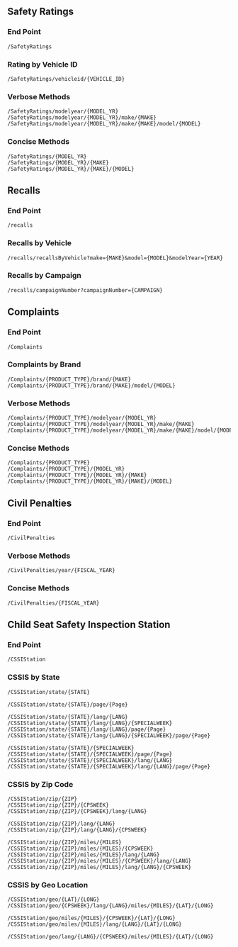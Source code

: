 ## Safety Ratings ##

### End Point ###
    /SafetyRatings

### Rating by Vehicle ID ###
    /SafetyRatings/vehicleid/{VEHICLE_ID}

### Verbose Methods ###
    /SafetyRatings/modelyear/{MODEL_YR}
    /SafetyRatings/modelyear/{MODEL_YR}/make/{MAKE}
    /SafetyRatings/modelyear/{MODEL_YR}/make/{MAKE}/model/{MODEL}

### Concise Methods ###
    /SafetyRatings/{MODEL_YR}
    /SafetyRatings/{MODEL_YR}/{MAKE}
    /SafetyRatings/{MODEL_YR}/{MAKE}/{MODEL}


## Recalls ##

### End Point ###
    /recalls

### Recalls by Vehicle ###
    /recalls/recallsByVehicle?make={MAKE}&model={MODEL}&modelYear={YEAR}

### Recalls by Campaign ###
    /recalls/campaignNumber?campaignNumber={CAMPAIGN}


## Complaints ##

### End Point ###
    /Complaints

### Complaints by Brand ###
    /Complaints/{PRODUCT_TYPE}/brand/{MAKE}
    /Complaints/{PRODUCT_TYPE}/brand/{MAKE}/model/{MODEL}

### Verbose Methods ###
    /Complaints/{PRODUCT_TYPE}/modelyear/{MODEL_YR}
    /Complaints/{PRODUCT_TYPE}/modelyear/{MODEL_YR}/make/{MAKE}
    /Complaints/{PRODUCT_TYPE}/modelyear/{MODEL_YR}/make/{MAKE}/model/{MODEL}

### Concise Methods ###
    /Complaints/{PRODUCT_TYPE}
    /Complaints/{PRODUCT_TYPE}/{MODEL_YR}
    /Complaints/{PRODUCT_TYPE}/{MODEL_YR}/{MAKE}
    /Complaints/{PRODUCT_TYPE}/{MODEL_YR}/{MAKE}/{MODEL}


## Civil Penalties ##

### End Point ###
    /CivilPenalties

### Verbose Methods ###
    /CivilPenalties/year/{FISCAL_YEAR}

### Concise Methods ###
    /CivilPenalties/{FISCAL_YEAR}


## Child Seat Safety Inspection Station ##

### End Point ###
    /CSSIStation

### CSSIS by State ###
    /CSSIStation/state/{STATE}

    /CSSIStation/state/{STATE}/page/{Page}

    /CSSIStation/state/{STATE}/lang/{LANG}
    /CSSIStation/state/{STATE}/lang/{LANG}/{SPECIALWEEK}
    /CSSIStation/state/{STATE}/lang/{LANG}/page/{Page}
    /CSSIStation/state/{STATE}/lang/{LANG}/{SPECIALWEEK}/page/{Page}

    /CSSIStation/state/{STATE}/{SPECIALWEEK}
    /CSSIStation/state/{STATE}/{SPECIALWEEK}/page/{Page}
    /CSSIStation/state/{STATE}/{SPECIALWEEK}/lang/{LANG}
    /CSSIStation/state/{STATE}/{SPECIALWEEK}/lang/{LANG}/page/{Page}

### CSSIS by Zip Code ###
    /CSSIStation/zip/{ZIP}
    /CSSIStation/zip/{ZIP}/{CPSWEEK}
    /CSSIStation/zip/{ZIP}/{CPSWEEK}/lang/{LANG}

    /CSSIStation/zip/{ZIP}/lang/{LANG}
    /CSSIStation/zip/{ZIP}/lang/{LANG}/{CPSWEEK}

    /CSSIStation/zip/{ZIP}/miles/{MILES}
    /CSSIStation/zip/{ZIP}/miles/{MILES}/{CPSWEEK}
    /CSSIStation/zip/{ZIP}/miles/{MILES}/lang/{LANG}
    /CSSIStation/zip/{ZIP}/miles/{MILES}/{CPSWEEK}/lang/{LANG}
    /CSSIStation/zip/{ZIP}/miles/{MILES}/lang/{LANG}/{CPSWEEK}

### CSSIS by Geo Location ###
    /CSSIStation/geo/{LAT}/{LONG}
    /CSSIStation/geo/{CPSWEEK}/lang/{LANG}/miles/{MILES}/{LAT}/{LONG}

    /CSSIStation/geo/miles/{MILES}/{CPSWEEK}/{LAT}/{LONG}
    /CSSIStation/geo/miles/{MILES}/lang/{LANG}/{LAT}/{LONG}

    /CSSIStation/geo/lang/{LANG}/{CPSWEEK}/miles/{MILES}/{LAT}/{LONG}
